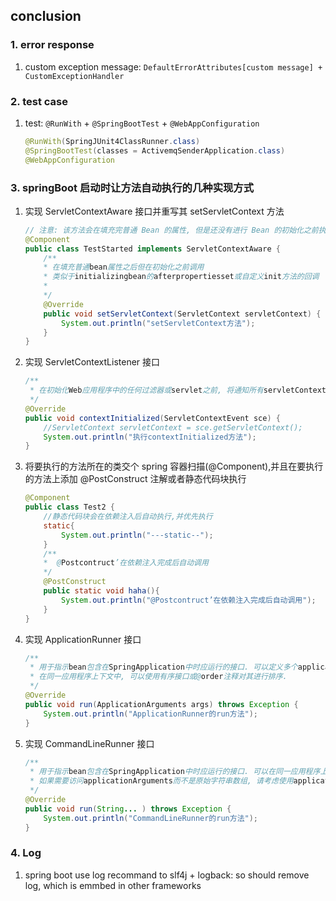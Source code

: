 ## conclusion

### 1. error response

1. custom exception message: `DefaultErrorAttributes[custom message] + CustomExceptionHandler`

### 2. test case

1. test: `@RunWith` + `@SpringBootTest` + `@WebAppConfiguration`

   ```java
   @RunWith(SpringJUnit4ClassRunner.class)
   @SpringBootTest(classes = ActivemqSenderApplication.class)
   @WebAppConfiguration
   ```

### 3. springBoot 启动时让方法自动执行的几种实现方式

1. 实现 ServletContextAware 接口并重写其 setServletContext 方法

   ```java
   // 注意: 该方法会在填充完普通 Bean 的属性, 但是还没有进行 Bean 的初始化之前执行　
   @Component
   public class TestStarted implements ServletContextAware {
       /**
       * 在填充普通bean属性之后但在初始化之前调用
       * 类似于initializingbean的afterpropertiesset或自定义init方法的回调
       *
       */
       @Override
       public void setServletContext(ServletContext servletContext) {
           System.out.println("setServletContext方法");
       }
   }
   ```

2. 实现 ServletContextListener 接口

   ```java
   /**
    * 在初始化Web应用程序中的任何过滤器或servlet之前, 将通知所有servletContextListener上下文初始化.
    */
   @Override
   public void contextInitialized(ServletContextEvent sce) {
       //ServletContext servletContext = sce.getServletContext();
       System.out.println("执行contextInitialized方法");
   }
   ```

3. 将要执行的方法所在的类交个 spring 容器扫描(@Component),并且在要执行的方法上添加 @PostConstruct 注解或者静态代码块执行

   ```java
   @Component
   public class Test2 {
       //静态代码块会在依赖注入后自动执行,并优先执行
       static{
           System.out.println("---static--");
       }
       /**
       *  @Postcontruct’在依赖注入完成后自动调用
       */
       @PostConstruct
       public static void haha(){
           System.out.println("@Postcontruct’在依赖注入完成后自动调用");
       }
   }
   ```

4. 实现 ApplicationRunner 接口

   ```java
   /**
    * 用于指示bean包含在SpringApplication中时应运行的接口. 可以定义多个applicationrunner bean
    * 在同一应用程序上下文中, 可以使用有序接口或@order注释对其进行排序.
    */
   @Override
   public void run(ApplicationArguments args) throws Exception {
       System.out.println("ApplicationRunner的run方法");
   }
   ```

5. 实现 CommandLineRunner 接口

   ```java
   /**
    * 用于指示bean包含在SpringApplication中时应运行的接口. 可以在同一应用程序上下文中定义多个commandlinerunner bean, 并且可以使用有序接口或@order注释对其进行排序.
    * 如果需要访问applicationArguments而不是原始字符串数组, 请考虑使用applicationrunner.
    */
   @Override
   public void run(String... ) throws Exception {
       System.out.println("CommandLineRunner的run方法");
   }
   ```

### 4. Log

1. spring boot use log recommand to slf4j + logback: so should remove log, which is emmbed in other frameworks
